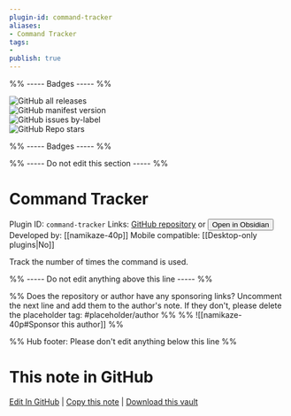 ```yaml
---
plugin-id: command-tracker
aliases:
- Command Tracker
tags: 
- 
publish: true
---
```


%% ----- Badges ----- %%

![GitHub all releases](https://img.shields.io/github/downloads/namikaze-40p/obsidian-command-tracker/total?color=573E7A&logo=github&style=for-the-badge)   
![GitHub manifest version](https://img.shields.io/github/manifest-json/v/namikaze-40p/obsidian-command-tracker?color=573E7A&logo=github&style=for-the-badge)   
![GitHub issues by-label](https://img.shields.io/github/issues/namikaze-40p/obsidian-command-tracker/help%20wanted?color=573E7A&logo=github&style=for-the-badge)   
![GitHub Repo stars](https://img.shields.io/github/stars/namikaze-40p/obsidian-command-tracker?color=573E7A&logo=github&style=for-the-badge)

%% ----- Badges ----- %%

%% ----- Do not edit this section ----- %%

# Command Tracker

Plugin ID: `command-tracker`
Links: [GitHub repository](https://github.com/namikaze-40p/obsidian-command-tracker) or [<button id=HH>Open in Obsidian</button>](obsidian://show-plugin?id=command-tracker)
Developed by: [[namikaze-40p]]
Mobile compatible: [[Desktop-only plugins|No]]

Track the number of times the command is used.

%% ----- Do not edit anything above this line ----- %% 

%% Does the repository or author have any sponsoring links? Uncomment the next line and add them to the author's note. If they don't, please delete the placeholder tag: #placeholder/author %%
%% ![[namikaze-40p#Sponsor this author]] %%

%% Hub footer: Please don't edit anything below this line %%

# This note in GitHub

<span class="git-footer">[Edit In GitHub](https://github.dev/obsidian-community/obsidian-hub/blob/main/02%20-%20Community%20Expansions/02.05%20All%20Community%20Expansions/Plugins/command-tracker.md "git-hub-edit-note") | [Copy this note](https://raw.githubusercontent.com/obsidian-community/obsidian-hub/main/02%20-%20Community%20Expansions/02.05%20All%20Community%20Expansions/Plugins/command-tracker.md "git-hub-copy-note") | [Download this vault](https://github.com/obsidian-community/obsidian-hub/archive/refs/heads/main.zip "git-hub-download-vault") </span>

